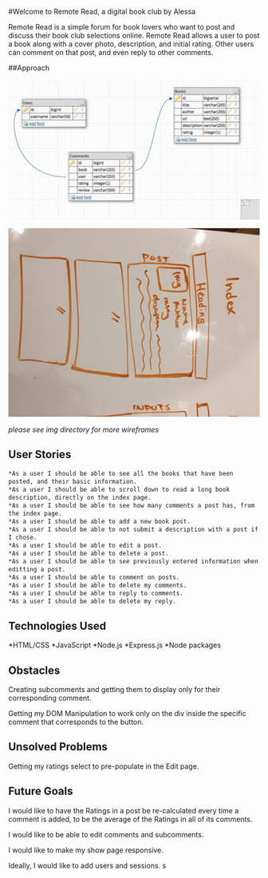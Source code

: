 #Welcome to Remote Read, a digital book club by Alessa

Remote Read is a simple forum for book lovers who want to post and discuss their book club selections online. Remote Read allows a user to post a book along with a cover photo, description, and initial rating. Other users can comment on that post, and even reply to other comments. 


##Approach 

![alt-text](public/img/remoteread-schema.png)

![alt-text](public/img/remoteread-wireframes/image1.JPG)

*please see img directory for more wireframes*


## User Stories
    *As a user I should be able to see all the books that have been posted, and their basic information.
    *As a user I should be able to scroll down to read a long book description, directly on the index page. 
    *As a user I should be able to see how many comments a post has, from the index page.
    *As a user I should be able to add a new book post. 
    *As a user I should be able to not submit a description with a post if I chose. 
    *As a user I should be able to edit a post. 
    *As a user I should be able to delete a post. 
    *As a user I should be able to see previously entered information when editting a post. 
    *As a user I should be able to comment on posts. 
    *As a user I should be able to delete my comments. 
    *As a user I should be able to reply to comments. 
    *As a user I should be able to delete my reply. 

## Technologies Used

*HTML/CSS
*JavaScript
*Node.js
*Express.js
*Node packages

## Obstacles 

Creating subcomments and getting them to display only for their corresponding comment. 

Getting my DOM Manipulation to work only on the div inside the specific comment that corresponds to the button. 

## Unsolved Problems 

Getting my ratings select to pre-populate in the Edit page. 

## Future Goals

I would like to have the Ratings in a post be re-calculated every time a comment is added, to be the average of the Ratings in all of its comments. 

I would like to be able to edit comments and subcomments. 

I would like to make my show page responsive. 

Ideally, I would like to add users and sessions. s


